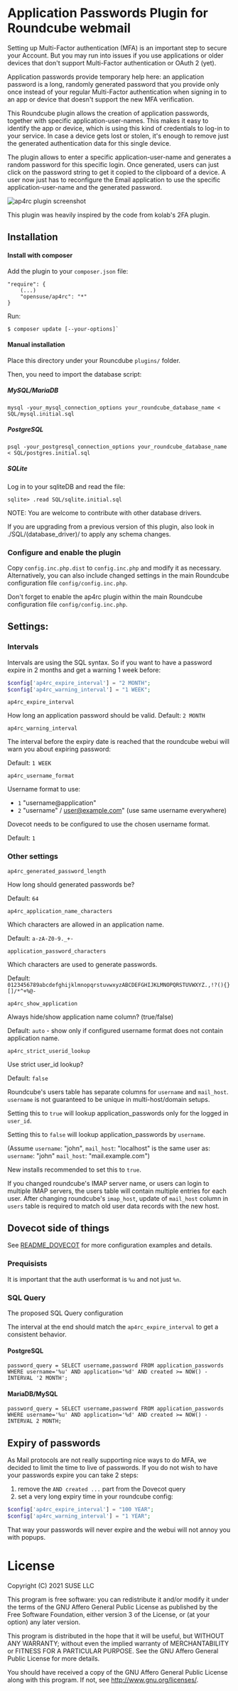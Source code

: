 # Application Passwords Plugin for Roundcube webmail

Setting up Multi-Factor authentication (MFA) is an important step to secure your
Account. But you may run into issues if you use applications or older devices
that don't support Multi-Factor authentication or OAuth 2 (yet).

Application passwords provide temporary help here: an application password is a
long, randomly generated password that you provide only once instead of your
regular Multi-Factor authentication when signing in to an app or device that
doesn't support the new MFA verification.

This Roundcube plugin allows the creation of application passwords, together
with specific application-user-names. This makes it easy to identify the app or
device, which is using this kind of credentials to log-in to your service. In case 
a device gets lost or stolen, it's enough to remove just the generated authentication 
data for this single device.

The plugin allows to enter a specific application-user-name and generates 
a random password for this specific login. Once generated, users can just click 
on the password string to get it copied to the clipboard of a device. A user 
now just has to reconfigure the Email application to use the specific 
application-user-name and the generated password. 

![ap4rc plugin screenshot](img/ap4rc.png)

This plugin was heavily inspired by the code from kolab's 2FA plugin.


## Installation

#### Install with composer

Add the plugin to your `composer.json` file:

    "require": {
        (...)
        "opensuse/ap4rc": "*"
    }

Run:

    $ composer update [--your-options]`

#### Manual installation

Place this directory under your Rouncdube `plugins/` folder.

Then, you need to import the database script:

##### MySQL/MariaDB
```
mysql -your_mysql_connection_options your_roundcube_database_name < SQL/mysql.initial.sql
```

##### PostgreSQL
```
psql -your_postgresql_connection_options your_roundcube_database_name < SQL/postgres.initial.sql
```

##### SQLite
Log in to your sqliteDB and read the file:
```
sqlite> .read SQL/sqlite.initial.sql
```

NOTE: You are welcome to contribute with other database drivers.

If you are upgrading from a previous version of this plugin, also look in ./SQL/(database_driver)/ to apply
any schema changes.

### Configure and enable the plugin

Copy `config.inc.php.dist` to `config.inc.php` and modify it as necessary.
Alternatively, you can also include changed settings in the main Roundcube configuration file `config/config.inc.php`.

Don't forget to enable the ap4rc plugin within the main Roundcube configuration file `config/config.inc.php`.


## Settings:

### Intervals

Intervals are using the SQL syntax. So if you want to have a password expire in
2 months and get a warning 1 week before:

```php
$config['ap4rc_expire_interval'] = "2 MONTH";
$config['ap4rc_warning_interval'] = "1 WEEK";
```

`ap4rc_expire_interval`

How long an application password should be valid.
Default: `2 MONTH`

`ap4rc_warning_interval`

The interval before the expiry date is reached that the roundcube webui
will warn you about expiring password:

Default: `1 WEEK`

`ap4rc_username_format`

Username format to use:

 *  `1` "username@application"
 *  `2` "username" / user@example.com" (use same username everywhere)

Dovecot needs to be configured to use the chosen username format.

Default: `1`


### Other settings

`ap4rc_generated_password_length`

How long should generated passwords be?

Default: `64`

`ap4rc_application_name_characters`

Which characters are allowed in an application name.

Default: `a-zA-Z0-9._+-`

`application_password_characters`

Which characters are used to generate passwords.

Default: `0123456789abcdefghijklmnopqrstuvwxyzABCDEFGHIJKLMNOPQRSTUVWXYZ.,!?(){}[]/*^+%@-`


`ap4rc_show_application`

Always hide/show application name column? (true/false)

Default: `auto` - show only if configured username format does not contain application name.

`ap4rc_strict_userid_lookup`


Use strict user_id lookup?

Default: `false`

Roundcube's users table has separate columns for `username` and `mail_host`. `username` is not guaranteed to be unique in multi-host/domain setups.

Setting this to `true` will lookup application_passwords only for the logged in `user_id`.

Setting this to `false` will lookup application_passwords by `username`. 

(Assume `username`: "john", `mail_host`: "localhost" is the same user as: `username`: "john" `mail_host`: "mail.example.com")

New installs recommended to set this to `true`.

If you changed roundcube's IMAP server name, or users can login to multiple IMAP servers, the users table will 
contain multiple entries for each user. After changing roundcube's `imap_host`, update of `mail_host` 
column in `users` table is required to match old user data records with the new host.

## Dovecot side of things

See [README_DOVECOT](README_DOVECOT.md) for more configuration examples and details.

### Prequisists

It is important that the auth userformat is `%u` and not just `%n`.

### SQL Query
The proposed SQL Query configuration

The interval at the end should match the `ap4rc_expire_interval` to get a consistent behavior.

#### PostgreSQL

```
password_query = SELECT username,password FROM application_passwords WHERE username='%u' AND application='%d' AND created >= NOW() - INTERVAL '2 MONTH';
```

#### MariaDB/MySQL

```
password_query = SELECT username,password FROM application_passwords WHERE username='%u' AND application='%d' AND created >= NOW() - INTERVAL 2 MONTH;
```

## Expiry of passwords

As Mail protocols are not really supporting nice ways to do MFA, we decided to limit the time to live of passwords.
If you do not wish to have your passwords expire you can take 2 steps:

1. remove the `AND created ...` part from the Dovecot query
2. set a very long expiry time in your roundcube config:

```php
$config['ap4rc_expire_interval'] = "100 YEAR";
$config['ap4rc_warning_interval'] = "1 YEAR";
```

That way your passwords will never expire and the webui will not annoy you with popups.

# License
Copyright (C) 2021 SUSE LLC

This program is free software: you can redistribute it and/or modify
it under the terms of the GNU Affero General Public License as
published by the Free Software Foundation, either version 3 of the
License, or (at your option) any later version.

This program is distributed in the hope that it will be useful,
but WITHOUT ANY WARRANTY; without even the implied warranty of
MERCHANTABILITY or FITNESS FOR A PARTICULAR PURPOSE. See the
GNU Affero General Public License for more details.

You should have received a copy of the GNU Affero General Public License
along with this program. If not, see <http://www.gnu.org/licenses/>.
